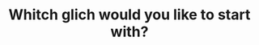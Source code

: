 ---
title: Whitch glich would you like to start with?
description: how to
hero:
  actions:
    - text: Lean how to use BLSS.
      link: /guides/glitches/blss/
      icon: right-arrow
    - text: Lean how to wistle sprint.
      link: /guides/glitches/wistle/
      icon: right-arrow
    - text: Lean how to wind bomb.
      link: /guides/glitches/blss/
      icon: right-arrow
---